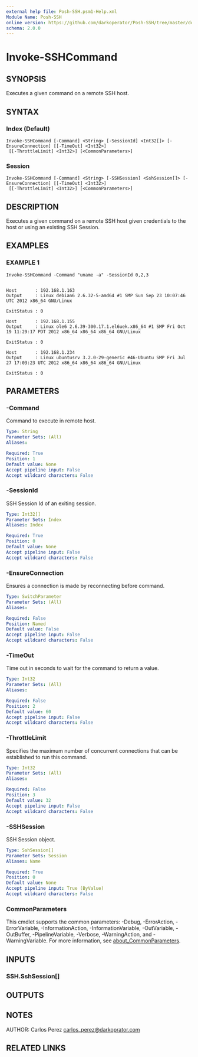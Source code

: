 ```yaml
---
external help file: Posh-SSH.psm1-Help.xml
Module Name: Posh-SSH
online version: https://github.com/darkoperator/Posh-SSH/tree/master/docs
schema: 2.0.0
---
```


# Invoke-SSHCommand

## SYNOPSIS
Executes a given command on a remote SSH host.

## SYNTAX

### Index (Default)
```
Invoke-SSHCommand [-Command] <String> [-SessionId] <Int32[]> [-EnsureConnection] [[-TimeOut] <Int32>]
 [[-ThrottleLimit] <Int32>] [<CommonParameters>]
```

### Session
```
Invoke-SSHCommand [-Command] <String> [-SSHSession] <SshSession[]> [-EnsureConnection] [[-TimeOut] <Int32>]
 [[-ThrottleLimit] <Int32>] [<CommonParameters>]
```

## DESCRIPTION
Executes a given command on a remote SSH host given credentials to the host or using an existing SSH Session.

## EXAMPLES

### EXAMPLE 1
```
Invoke-SSHCommand -Command "uname -a" -SessionId 0,2,3


Host       : 192.168.1.163
Output     : Linux debian6 2.6.32-5-amd64 #1 SMP Sun Sep 23 10:07:46 UTC 2012 x86_64 GNU/Linux

ExitStatus : 0

Host       : 192.168.1.155
Output     : Linux ole6 2.6.39-300.17.1.el6uek.x86_64 #1 SMP Fri Oct 19 11:29:17 PDT 2012 x86_64 x86_64 x86_64 GNU/Linux

ExitStatus : 0

Host       : 192.168.1.234
Output     : Linux ubuntusrv 3.2.0-29-generic #46-Ubuntu SMP Fri Jul 27 17:03:23 UTC 2012 x86_64 x86_64 x86_64 GNU/Linux

ExitStatus : 0
```

## PARAMETERS

### -Command
Command to execute in remote host.

```yaml
Type: String
Parameter Sets: (All)
Aliases:

Required: True
Position: 1
Default value: None
Accept pipeline input: False
Accept wildcard characters: False
```

### -SessionId
SSH Session Id of an exiting session.

```yaml
Type: Int32[]
Parameter Sets: Index
Aliases: Index

Required: True
Position: 0
Default value: None
Accept pipeline input: False
Accept wildcard characters: False
```

### -EnsureConnection
Ensures a connection is made by reconnecting before command.

```yaml
Type: SwitchParameter
Parameter Sets: (All)
Aliases:

Required: False
Position: Named
Default value: False
Accept pipeline input: False
Accept wildcard characters: False
```

### -TimeOut
Time out in seconds to wait for the command to return a value.

```yaml
Type: Int32
Parameter Sets: (All)
Aliases:

Required: False
Position: 2
Default value: 60
Accept pipeline input: False
Accept wildcard characters: False
```

### -ThrottleLimit
Specifies the maximum number of concurrent connections that can be established to run this command.

```yaml
Type: Int32
Parameter Sets: (All)
Aliases:

Required: False
Position: 3
Default value: 32
Accept pipeline input: False
Accept wildcard characters: False
```

### -SSHSession
SSH Session object.

```yaml
Type: SshSession[]
Parameter Sets: Session
Aliases: Name

Required: True
Position: 0
Default value: None
Accept pipeline input: True (ByValue)
Accept wildcard characters: False
```

### CommonParameters
This cmdlet supports the common parameters: -Debug, -ErrorAction, -ErrorVariable, -InformationAction, -InformationVariable, -OutVariable, -OutBuffer, -PipelineVariable, -Verbose, -WarningAction, and -WarningVariable. For more information, see [about_CommonParameters](http://go.microsoft.com/fwlink/?LinkID=113216).

## INPUTS

### SSH.SshSession[]
## OUTPUTS

## NOTES
AUTHOR: Carlos Perez carlos_perez@darkoprator.com

## RELATED LINKS
